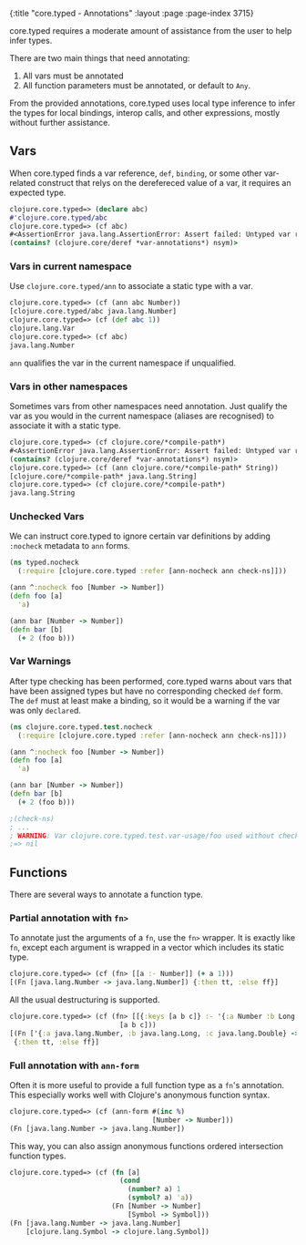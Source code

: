 {:title "core.typed - Annotations"
 :layout :page :page-index 3715}

core.typed requires a moderate amount of assistance from the user to help infer types.

There are two main things that need annotating:

1. All vars must be annotated
2. All function parameters must be annotated, or default to `Any`.

From the provided annotations, core.typed uses local type inference to infer
the types for local bindings, interop calls, and other expressions, mostly
without further assistance.

## Vars

When core.typed finds a var reference, `def`, `binding`, or some other var-related construct
that relys on the derefereced value of a var, it requires an expected type.

```clojure
clojure.core.typed=> (declare abc)
#'clojure.core.typed/abc
clojure.core.typed=> (cf abc)
#<AssertionError java.lang.AssertionError: Assert failed: Untyped var reference: clojure.core.typed/abc
(contains? (clojure.core/deref *var-annotations*) nsym)>
```

### Vars in current namespace

Use `clojure.core.typed/ann` to associate a static type with a var.

```clojure
clojure.core.typed=> (cf (ann abc Number))
[clojure.core.typed/abc java.lang.Number]
clojure.core.typed=> (cf (def abc 1))
clojure.lang.Var
clojure.core.typed=> (cf abc)
java.lang.Number
```

`ann` qualifies the var in the current namespace if unqualified.

### Vars in other namespaces

Sometimes vars from other namespaces need annotation. Just qualify the var as you
would in the current namespace (aliases are recognised) to associate it with a static type.

```clojure
clojure.core.typed=> (cf clojure.core/*compile-path*)
#<AssertionError java.lang.AssertionError: Assert failed: Untyped var reference: clojure.core/*compile-path*
(contains? (clojure.core/deref *var-annotations*) nsym)>
clojure.core.typed=> (cf (ann clojure.core/*compile-path* String))
[clojure.core/*compile-path* java.lang.String]
clojure.core.typed=> (cf clojure.core/*compile-path*)
java.lang.String
```

### Unchecked Vars

We can instruct core.typed to ignore certain var definitions by adding `:nocheck` metadata
to `ann` forms.

```clojure
(ns typed.nocheck
  (:require [clojure.core.typed :refer [ann-nocheck ann check-ns]]))

(ann ^:nocheck foo [Number -> Number])
(defn foo [a]
  'a)

(ann bar [Number -> Number])
(defn bar [b]
  (+ 2 (foo b)))
```

### Var Warnings

After type checking has been performed, core.typed warns about vars that have been assigned types
but have no corresponding checked `def` form. The `def` must at least make a binding,
so it would be a warning if the var was only `declare`d.

```clojure
(ns clojure.core.typed.test.nocheck
  (:require [clojure.core.typed :refer [ann-nocheck ann check-ns]]))

(ann ^:nocheck foo [Number -> Number])
(defn foo [a]
  'a)

(ann bar [Number -> Number])
(defn bar [b]
  (+ 2 (foo b)))

;(check-ns)
; ...
; WARNING: Var clojure.core.typed.test.var-usage/foo used without checking definition
;=> nil
```

## Functions

There are several ways to annotate a function type.

### Partial annotation with `fn>`

To annotate just the arguments of a `fn`, use the `fn>` wrapper. It is exactly like `fn`,
except each argument is wrapped in a vector which includes its static type.

```clojure
clojure.core.typed=> (cf (fn> [[a :- Number]] (+ a 1)))
[(Fn [java.lang.Number -> java.lang.Number]) {:then tt, :else ff}]
```

All the usual destructuring is supported.

```clojure
clojure.core.typed=> (cf (fn> [[{:keys [a b c]} :- '{:a Number :b Long :c Double}]]
                           [a b c]))
[(Fn ['{:a java.lang.Number, :b java.lang.Long, :c java.lang.Double} -> '[java.lang.Number java.lang.Long java.lang.Double]])
 {:then tt, :else ff}]
```

### Full annotation with `ann-form`

Often it is more useful to provide a full function type as a `fn`'s annotation. This
especially works well with Clojure's anonymous function syntax.

```clojure
clojure.core.typed=> (cf (ann-form #(inc %)
                                   [Number -> Number]))
(Fn [java.lang.Number -> java.lang.Number])
```

This way, you can also assign anonymous functions ordered intersection function types.

```clojure
clojure.core.typed=> (cf (fn [a]
                           (cond
                             (number? a) 1
                             (symbol? a) 'a))
                         (Fn [Number -> Number]
                             [Symbol -> Symbol]))
(Fn [java.lang.Number -> java.lang.Number]
    [clojure.lang.Symbol -> clojure.lang.Symbol])
```
